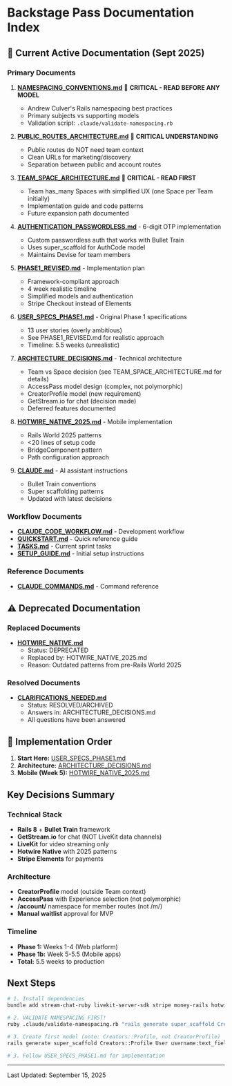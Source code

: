 # Backstage Pass Documentation Index

## 📍 Current Active Documentation (Sept 2025)

### Primary Documents
1. **[NAMESPACING_CONVENTIONS.md](./NAMESPACING_CONVENTIONS.md)** 🔴 **CRITICAL - READ BEFORE ANY MODEL**
   - Andrew Culver's Rails namespacing best practices
   - Primary subjects vs supporting models
   - Validation script: `.claude/validate-namespacing.rb`

2. **[PUBLIC_ROUTES_ARCHITECTURE.md](./PUBLIC_ROUTES_ARCHITECTURE.md)** 🔴 **CRITICAL UNDERSTANDING**
   - Public routes do NOT need team context
   - Clean URLs for marketing/discovery
   - Separation between public and account routes

3. **[TEAM_SPACE_ARCHITECTURE.md](./TEAM_SPACE_ARCHITECTURE.md)** 🔴 **CRITICAL - READ FIRST**
   - Team has_many Spaces with simplified UX (one Space per Team initially)
   - Implementation guide and code patterns
   - Future expansion path documented

4. **[AUTHENTICATION_PASSWORDLESS.md](./AUTHENTICATION_PASSWORDLESS.md)** - 6-digit OTP implementation
   - Custom passwordless auth that works with Bullet Train
   - Uses super_scaffold for AuthCode model
   - Maintains Devise for team members

5. **[PHASE1_REVISED.md](./PHASE1_REVISED.md)** - Implementation plan
   - Framework-compliant approach
   - 4 week realistic timeline
   - Simplified models and authentication
   - Stripe Checkout instead of Elements

6. **[USER_SPECS_PHASE1.md](./USER_SPECS_PHASE1.md)** - Original Phase 1 specifications
   - 13 user stories (overly ambitious)
   - See PHASE1_REVISED.md for realistic approach
   - Timeline: 5.5 weeks (unrealistic)

7. **[ARCHITECTURE_DECISIONS.md](./ARCHITECTURE_DECISIONS.md)** - Technical architecture
   - Team vs Space decision (see TEAM_SPACE_ARCHITECTURE.md for details)
   - AccessPass model design (complex, not polymorphic)
   - CreatorProfile model (new requirement)
   - GetStream.io for chat (decision made)
   - Deferred features documented

8. **[HOTWIRE_NATIVE_2025.md](./HOTWIRE_NATIVE_2025.md)** - Mobile implementation
   - Rails World 2025 patterns
   - <20 lines of setup code
   - BridgeComponent pattern
   - Path configuration approach

4. **[CLAUDE.md](./CLAUDE.md)** - AI assistant instructions
   - Bullet Train conventions
   - Super scaffolding patterns
   - Updated with latest decisions

### Workflow Documents
- **[CLAUDE_CODE_WORKFLOW.md](./CLAUDE_CODE_WORKFLOW.md)** - Development workflow
- **[QUICKSTART.md](./QUICKSTART.md)** - Quick reference guide
- **[TASKS.md](./TASKS.md)** - Current sprint tasks
- **[SETUP_GUIDE.md](./SETUP_GUIDE.md)** - Initial setup instructions

### Reference Documents
- **[CLAUDE_COMMANDS.md](./CLAUDE_COMMANDS.md)** - Command reference

## ⚠️ Deprecated Documentation

### Replaced Documents
- **[HOTWIRE_NATIVE.md](./HOTWIRE_NATIVE.md)** 
  - Status: DEPRECATED
  - Replaced by: HOTWIRE_NATIVE_2025.md
  - Reason: Outdated patterns from pre-Rails World 2025

### Resolved Documents
- **[CLARIFICATIONS_NEEDED.md](./CLARIFICATIONS_NEEDED.md)**
  - Status: RESOLVED/ARCHIVED
  - Answers in: ARCHITECTURE_DECISIONS.md
  - All questions have been answered

## 🚀 Implementation Order

1. **Start Here:** [USER_SPECS_PHASE1.md](./USER_SPECS_PHASE1.md)
2. **Architecture:** [ARCHITECTURE_DECISIONS.md](./ARCHITECTURE_DECISIONS.md)
3. **Mobile (Week 5):** [HOTWIRE_NATIVE_2025.md](./HOTWIRE_NATIVE_2025.md)

## Key Decisions Summary

### Technical Stack
- **Rails 8** + **Bullet Train** framework
- **GetStream.io** for chat (NOT LiveKit data channels)
- **LiveKit** for video streaming only
- **Hotwire Native** with 2025 patterns
- **Stripe Elements** for payments

### Architecture
- **CreatorProfile** model (outside Team context)
- **AccessPass** with Experience selection (not polymorphic)
- **/account/** namespace for member routes (not /m/)
- **Manual waitlist** approval for MVP

### Timeline
- **Phase 1:** Weeks 1-4 (Web platform)
- **Phase 1b:** Week 5-5.5 (Mobile apps)
- **Total:** 5.5 weeks to production

## Next Steps

```bash
# 1. Install dependencies
bundle add stream-chat-ruby livekit-server-sdk stripe money-rails hotwire-native-rails

# 2. VALIDATE NAMESPACING FIRST!
ruby .claude/validate-namespacing.rb "rails generate super_scaffold Creators::Profile User username:text_field"

# 3. Create first model (note: Creators::Profile, not CreatorProfile)
rails generate super_scaffold Creators::Profile User username:text_field bio:text_area

# 3. Follow USER_SPECS_PHASE1.md for implementation
```

---

Last Updated: September 15, 2025